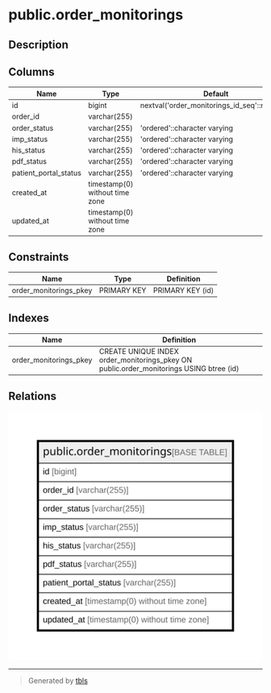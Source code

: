 # public.order_monitorings

## Description

## Columns

| Name | Type | Default | Nullable | Children | Parents | Comment |
| ---- | ---- | ------- | -------- | -------- | ------- | ------- |
| id | bigint | nextval('order_monitorings_id_seq'::regclass) | false |  |  |  |
| order_id | varchar(255) |  | false |  |  |  |
| order_status | varchar(255) | 'ordered'::character varying | true |  |  |  |
| imp_status | varchar(255) | 'ordered'::character varying | true |  |  |  |
| his_status | varchar(255) | 'ordered'::character varying | true |  |  |  |
| pdf_status | varchar(255) | 'ordered'::character varying | true |  |  |  |
| patient_portal_status | varchar(255) | 'ordered'::character varying | true |  |  |  |
| created_at | timestamp(0) without time zone |  | true |  |  |  |
| updated_at | timestamp(0) without time zone |  | true |  |  |  |

## Constraints

| Name | Type | Definition |
| ---- | ---- | ---------- |
| order_monitorings_pkey | PRIMARY KEY | PRIMARY KEY (id) |

## Indexes

| Name | Definition |
| ---- | ---------- |
| order_monitorings_pkey | CREATE UNIQUE INDEX order_monitorings_pkey ON public.order_monitorings USING btree (id) |

## Relations

![er](public.order_monitorings.svg)

---

> Generated by [tbls](https://github.com/k1LoW/tbls)
